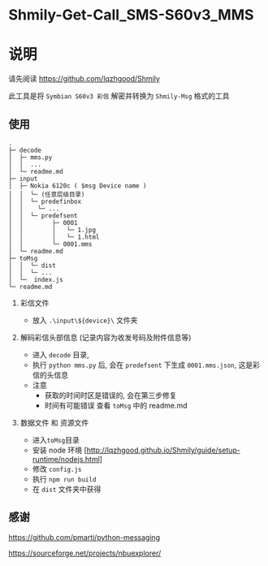 # Shmily-Get-Call_SMS-S60v3_MMS

# 说明

请先阅读 https://github.com/lqzhgood/Shmily

此工具是将 `Symbian S60v3 彩信` 解密并转换为 `Shmily-Msg` 格式的工具

## 使用

```
.
├─ decode
│  ├─ mms.py
│  │  ...
│  └─ readme.md
├─ input
│  ├─ Nokia 6120c ( $msg Device name )
│  │  └─ (任意层级目录)
│  │  └─ predefinbox
│  │    └─ ...
│  │  └─ predefsent
│  │        ├─ 0001
│  │        │   └─ 1.jpg
│  │        │   └─ 1.html
│  │        └─ 0001.mms
│  └─ readme.md
├─ toMsg
│  │  └─ dist
│  │  └─ ...
│  └─  index.js
└─ readme.md
```

1. 彩信文件

    - 放入 `.\input\${device}\` 文件夹

2. 解码彩信头部信息 (记录内容为收发号码及附件信息等)

    - 进入 `decode` 目录,
    - 执行 `python mms.py` 后, 会在 `predefsent` 下生成 `0001.mms.json`, 这是彩信的头信息
    - 注意
        - 获取的时间时区是错误的, 会在第三步修复
        - 时间有可能错误 查看 `toMsg` 中的 readme.md

3. 数据文件 和 资源文件

    - 进入`toMsg`目录
    - 安装 node 环境 [http://lqzhgood.github.io/Shmily/guide/setup-runtime/nodejs.html]
    - 修改 `config.js`
    - 执行 `npm run build`
    - 在 `dist` 文件夹中获得

## 感谢

https://github.com/pmarti/python-messaging

https://sourceforge.net/projects/nbuexplorer/

